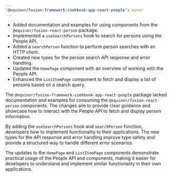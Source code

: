 ```yaml
---
'@equinor/fusion-framework-cookbook-app-react-people': minor
---
```


-   Added documentation and examples for using components from the `@equinor/fusion-react-person` package.
-   Implemented a `useSearchPersons` hook to search for persons using the People API.
-   Added a `searchPerson` function to perform person searches with an HTTP client.
-   Created new types for the person search API response and error handling.
-   Updated the `HomePage` component with an overview of working with the People API.
-   Enhanced the `ListItemPage` component to fetch and display a list of persons based on a search query.

The `@equinor/fusion-framework-cookbook-app-react-people` package lacked documentation and examples for consuming the `@equinor/fusion-react-person` components. The changes aim to provide clear guidance and showcase how to interact with the People API to fetch and display person information.

By adding the `useSearchPersons` hook and `searchPerson` function, developers how to implement functionality to their applications. The new types for the API response and error handling improve type safety and provide a structured way to handle different error scenarios.

The updates to the `HomePage` and `ListItemPage` components demonstrate practical usage of the People API and components, making it easier for developers to understand and implement similar functionality in their own applications.
